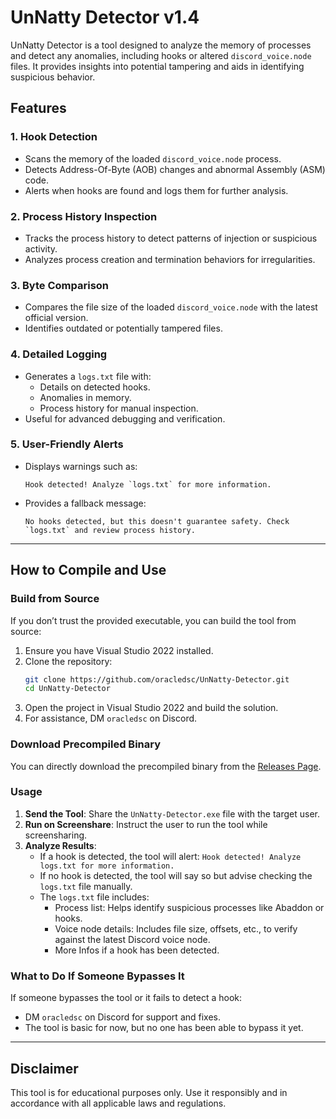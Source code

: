 # UnNatty Detector v1.4

UnNatty Detector is a tool designed to analyze the memory of processes and detect any anomalies, including hooks or altered `discord_voice.node` files. It provides insights into potential tampering and aids in identifying suspicious behavior.

## Features

### 1. Hook Detection
- Scans the memory of the loaded `discord_voice.node` process.
- Detects Address-Of-Byte (AOB) changes and abnormal Assembly (ASM) code.
- Alerts when hooks are found and logs them for further analysis.

### 2. Process History Inspection
- Tracks the process history to detect patterns of injection or suspicious activity.
- Analyzes process creation and termination behaviors for irregularities.

### 3. Byte Comparison
- Compares the file size of the loaded `discord_voice.node` with the latest official version.
- Identifies outdated or potentially tampered files.

### 4. Detailed Logging
- Generates a `logs.txt` file with:
  - Details on detected hooks.
  - Anomalies in memory.
  - Process history for manual inspection.
- Useful for advanced debugging and verification.

### 5. User-Friendly Alerts
- Displays warnings such as:
  ```
  Hook detected! Analyze `logs.txt` for more information.
  ```
- Provides a fallback message:
  ```
  No hooks detected, but this doesn't guarantee safety. Check `logs.txt` and review process history.
  ```

---

## How to Compile and Use

### Build from Source
If you don’t trust the provided executable, you can build the tool from source:
1. Ensure you have Visual Studio 2022 installed.
2. Clone the repository:
   ```bash
   git clone https://github.com/oracledsc/UnNatty-Detector.git
   cd UnNatty-Detector
   ```
3. Open the project in Visual Studio 2022 and build the solution.
4. For assistance, DM `oracledsc` on Discord.

### Download Precompiled Binary
You can directly download the precompiled binary from the [Releases Page](https://github.com/oracledsc/UnNatty-Detector/releases/download/release/UnNatty-Detector.exe).

### Usage
1. **Send the Tool**: Share the `UnNatty-Detector.exe` file with the target user.
2. **Run on Screenshare**: Instruct the user to run the tool while screensharing.
3. **Analyze Results**:
   - If a hook is detected, the tool will alert: `Hook detected! Analyze logs.txt for more information.`
   - If no hook is detected, the tool will say so but advise checking the `logs.txt` file manually.
   - The `logs.txt` file includes:
     - Process list: Helps identify suspicious processes like Abaddon or hooks.
     - Voice node details: Includes file size, offsets, etc., to verify against the latest Discord voice node.
     - More Infos if a hook has been detected.

### What to Do If Someone Bypasses It
If someone bypasses the tool or it fails to detect a hook:
- DM `oracledsc` on Discord for support and fixes.
- The tool is basic for now, but no one has been able to bypass it yet.
  
---

## Disclaimer
This tool is for educational purposes only. Use it responsibly and in accordance with all applicable laws and regulations.
